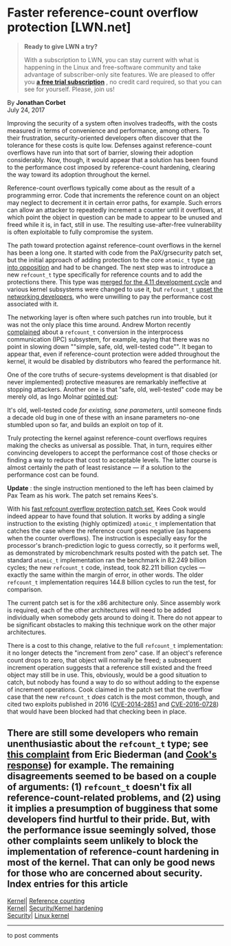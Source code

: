 # Faster reference-count overflow protection [LWN.net]

> **Ready to give LWN a try?**
> 
> With a subscription to LWN, you can stay current with what is happening in the Linux and free-software community and take advantage of subscriber-only site features. We are pleased to offer you **[a free trial subscription](https://lwn.net/Promo/nst-trial/claim)** , no credit card required, so that you can see for yourself. Please, join us! 

By **Jonathan Corbet**  
July 24, 2017 

Improving the security of a system often involves tradeoffs, with the costs measured in terms of convenience and performance, among others. To their frustration, security-oriented developers often discover that the tolerance for these costs is quite low. Defenses against reference-count overflows have run into that sort of barrier, slowing their adoption considerably. Now, though, it would appear that a solution has been found to the performance cost imposed by reference-count hardening, clearing the way toward its adoption throughout the kernel. 

Reference-count overflows typically come about as the result of a programming error. Code that increments the reference count on an object may neglect to decrement it in certain error paths, for example. Such errors can allow an attacker to repeatedly increment a counter until it overflows, at which point the object in question can be made to appear to be unused and freed while it is, in fact, still in use. The resulting use-after-free vulnerability is often exploitable to fully compromise the system. 

The path toward protection against reference-count overflows in the kernel has been a long one. It started with code from the PaX/grsecurity patch set, but the initial approach of adding protection to the core `atomic_t` type [ran into opposition](/Articles/706498/) and had to be changed. The next step was to introduce a new `refcount_t` type specifically for reference counts and to add the protections there. This type was [merged for the 4.11 development cycle](/Articles/715161/) and various kernel subsystems were changed to use it, but `refcount_t` [upset the networking developers](/Articles/718275/), who were unwilling to pay the performance cost associated with it. 

The networking layer is often where such patches run into trouble, but it was not the only place this time around. Andrew Morton recently [complained](/Articles/728680/) about a `refcount_t` conversion in the interprocess communication (IPC) subsystem, for example, saying that there was no point in slowing down ""simple, safe, old, well-tested code"". It began to appear that, even if reference-count protection were added throughout the kernel, it would be disabled by distributors who feared the performance hit. 

One of the core truths of secure-systems development is that disabled (or never implemented) protective measures are remarkably ineffective at stopping attackers. Another one is that "safe, old, well-tested" code may be merely old, as Ingo Molnar [pointed out](/Articles/728681/): 

It's old, well-tested code _for existing, sane parameters_, until someone finds a decade old bug in one of these with an insane parameters no-one stumbled upon so far, and builds an exploit on top of it. 

Truly protecting the kernel against reference-count overflows requires making the checks as universal as possible. That, in turn, requires either convincing developers to accept the performance cost of those checks or finding a way to reduce that cost to acceptable levels. The latter course is almost certainly the path of least resistance — if a solution to the performance cost can be found. 

**Update** : the single instruction mentioned to the left has been claimed by Pax Team as his work. The patch set remains Kees's. 

With his [fast refcount overflow protection patch set](/Articles/728626/), Kees Cook would indeed appear to have found that solution. It works by adding a single instruction to the existing (highly optimized) `atomic_t` implementation that catches the case where the reference count goes negative (as happens when the counter overflows). The instruction is especially easy for the processor's branch-prediction logic to guess correctly, so it performs well, as demonstrated by microbenchmark results posted with the patch set. The standard `atomic_t` implementation ran the benchmark in 82.249 billion cycles; the new `refcount_t` code, instead, took 82.211 billion cycles — exactly the same within the margin of error, in other words. The older `refcount_t` implementation requires 144.8 billion cycles to run the test, for comparison. 

The current patch set is for the x86 architecture only. Since assembly work is required, each of the other architectures will need to be added individually when somebody gets around to doing it. There do not appear to be significant obstacles to making this technique work on the other major architectures. 

There is a cost to this change, relative to the full `refcount_t` implementation: it no longer detects the "increment from zero" case. If an object's reference count drops to zero, that object will normally be freed; a subsequent increment operation suggests that a reference still existed and the freed object may still be in use. This, obviously, would be a good situation to catch, but nobody has found a way to do so without adding to the expense of increment operations. Cook claimed in the patch set that the overflow case that the new `refcount_t` _does_ catch is the most common, though, and cited two exploits published in 2016 ([CVE-2014-2851](http://cyseclabs.com/page?n=02012016) and [CVE-2016-0728](http://perception-point.io/2016/01/14/analysis-and-exploitation-of-a-linux-kernel-vulnerability-cve-2016-0728/)) that would have been blocked had that checking been in place. 

There are still some developers who remain unenthusiastic about the `refcount_t` type; see [this complaint](/Articles/728684/) from Eric Biederman (and [Cook's response](/Articles/728685/)) for example. The remaining disagreements seemed to be based on a couple of arguments: (1) `refcount_t` doesn't fix all reference-count-related problems, and (2) using it implies a presumption of bugginess that some developers find hurtful to their pride. But, with the performance issue seemingly solved, those other complaints seem unlikely to block the implementation of reference-count hardening in most of the kernel. That can only be good news for those who are concerned about security.  
Index entries for this article  
---  
[Kernel](/Kernel/Index)| [Reference counting](/Kernel/Index#Reference_counting)  
[Kernel](/Kernel/Index)| [Security/Kernel hardening](/Kernel/Index#Security-Kernel_hardening)  
[Security](/Security/Index/)| [Linux kernel](/Security/Index/#Linux_kernel)  
  


* * *

to post comments 
